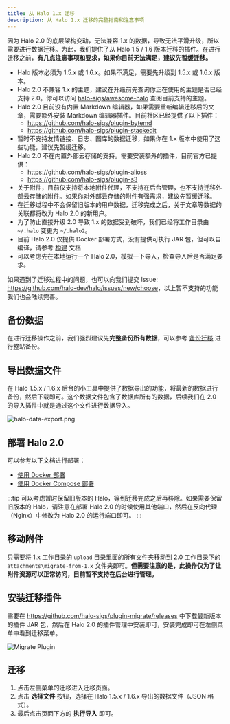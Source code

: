 ```yaml
---
title: 从 Halo 1.x 迁移
description: 从 Halo 1.x 迁移的完整指南和注意事项
---
```


因为 Halo 2.0 的底层架构变动，无法兼容 1.x 的数据，导致无法平滑升级，所以需要进行数据迁移。为此，我们提供了从 Halo 1.5 / 1.6 版本迁移的插件。在进行迁移之前，**有几点注意事项和要求，如果你目前无法满足，建议先暂缓迁移。**

- Halo 版本必须为 1.5.x 或 1.6.x。如果不满足，需要先升级到 1.5.x 或 1.6.x 版本。
- Halo 2.0 不兼容 1.x 的主题，建议在升级前先查询你正在使用的主题是否已经支持 2.0。你可以访问 [halo-sigs/awesome-halo](https://github.com/halo-sigs/awesome-halo) 查阅目前支持的主题。
- Halo 2.0 目前没有内置 Markdown 编辑器，如果需要重新编辑迁移后的文章，需要额外安装 Markdown 编辑器插件。目前社区已经提供了以下插件：
  - <https://github.com/halo-sigs/plugin-bytemd>
  - <https://github.com/halo-sigs/plugin-stackedit>
- 暂时不支持友情链接、日志、图库的数据迁移，如果你在 1.x 版本中使用了这些功能，建议先暂缓迁移。
- Halo 2.0 不在内置外部云存储的支持。需要安装额外的插件，目前官方已提供：
  - <https://github.com/halo-sigs/plugin-alioss>
  - <https://github.com/halo-sigs/plugin-s3>
- 关于附件，目前仅支持将本地附件代理，不支持在后台管理，也不支持迁移外部云存储的附件。如果你对外部云存储的附件有强需求，建议先暂缓迁移。
- 在迁移过程中不会保留旧版本的用户数据，迁移完成之后，关于文章等数据的关联都将改为 Halo 2.0 的新用户。
- 为了防止直接升级 2.0 导致 1.x 的数据受到破坏，我们已经将工作目录由 `~/.halo` 变更为 `~/.halo2`。
- 目前 Halo 2.0 仅提供 Docker 部署方式，没有提供可执行 JAR 包，但可以自编译，请参考 [构建](../developer-guide/core/build.md) 文档
- 可以考虑先在本地运行一个 Halo 2.0，模拟一下导入，检查导入后是否满足要求。

如果遇到了迁移过程中的问题，也可以向我们提交 Issue: <https://github.com/halo-dev/halo/issues/new/choose>，以上暂不支持的功能我们也会陆续完善。

## 备份数据

在进行迁移操作之前，我们强烈建议先**完整备份所有数据**，可以参考 [备份迁移](https://v1.legacy-docs.halo.run/user-guide/backup-migration) 进行整站备份。

## 导出数据文件

在 Halo 1.5.x / 1.6.x 后台的小工具中提供了数据导出的功能，将最新的数据进行备份，然后下载即可。这个数据文件包含了数据库所有的数据，后续我们在 2.0 的导入插件中就是通过这个文件进行数据导入。

![halo-data-export.png](/img/halo-data-export.png)

## 部署 Halo 2.0

可以参考以下文档进行部署：

- [使用 Docker 部署](./install/docker.md)
- [使用 Docker Compose 部署](./install/docker-compose.md)

:::tip
可以考虑暂时保留旧版本的 Halo，等到迁移完成之后再移除。如果需要保留旧版本的 Halo，请注意在部署 Halo 2.0 的时候使用其他端口，然后在反向代理（Nginx）中修改为 Halo 2.0 的运行端口即可。
:::

## 移动附件

只需要将 1.x 工作目录的 `upload` 目录里面的所有文件夹移动到 2.0 工作目录下的 `attachments\migrate-from-1.x` 文件夹即可。**但需要注意的是，此操作仅为了让附件资源可以正常访问，目前暂不支持在后台进行管理。**

## 安装迁移插件

需要在 <https://github.com/halo-sigs/plugin-migrate/releases> 中下载最新版本的插件 JAR 包，然后在 Halo 2.0 的插件管理中安装即可，安装完成即可在左侧菜单中看到迁移菜单。

![Migrate Plugin](/img/migrate/halo2.0-migrate-plugin.png)

## 迁移

1. 点击左侧菜单的迁移进入迁移页面。
2. 点击 **选择文件** 按钮，选择在 Halo 1.5.x / 1.6.x 导出的数据文件（JSON 格式）。
3. 最后点击页面下方的 **执行导入** 即可。
